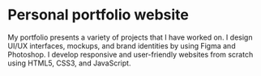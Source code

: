 # Personal portfolio website

My portfolio presents a variety of projects that I have worked on. I design UI/UX interfaces, mockups, and brand identities by using Figma and Photoshop. 
I develop responsive and user-friendly websites from scratch using HTML5, CSS3, and JavaScript.

